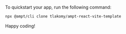To quickstart your app, run the following command: 

```bash
npx @ampt/cli clone tlakomy/ampt-react-vite-template
```

Happy coding!